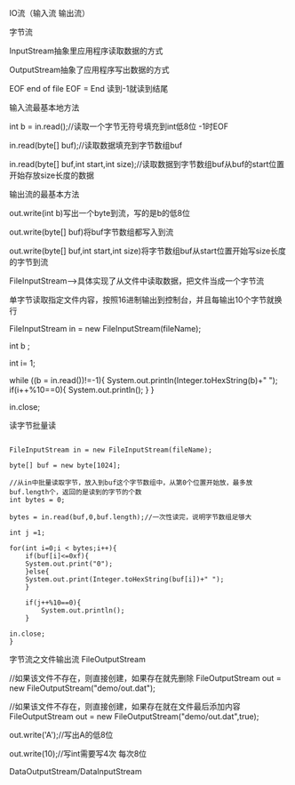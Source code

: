 IO流（输入流 输出流）

字节流

InputStream抽象里应用程序读取数据的方式

OutputStream抽象了应用程序写出数据的方式

EOF end of file EOF = End 读到-1就读到结尾

输入流最基本地方法

int b = in.read();//读取一个字节无符号填充到int低8位 -1时EOF

in.read(byte[] buf);//读取数据填充到字节数组buf

in.read(byte[] buf,int start,int size);//读取数据到字节数组buf从buf的start位置开始存放size长度的数据

输出流的最基本方法

out.write(int b)写出一个byte到流，写的是b的低8位

out.write(byte[] buf)将buf字节数组都写入到流

out.write(byte[] buf,int start,int size)将字节数组buf从start位置开始写size长度的字节到流

FileInputStream-->具体实现了从文件中读取数据，把文件当成一个字节流

单字节读取指定文件内容，按照16进制输出到控制台，并且每输出10个字节就换行

FileInputStream in = new FileInputStream(fileName);

int b ;

int i= 1;

while ((b = in.read())!=-1){
	System.out.println(Integer.toHexString(b)+" ");
	if(i++%10==0){
		System.out.println();
	}
}

in.close;


读字节批量读

```

FileInputStream in = new FileInputStream(fileName);

byte[] buf = new byte[1024];

//从in中批量读取字节，放入到buf这个字节数组中，从第0个位置开始放，最多放buf.length个，返回的是读到的字节的个数
int bytes = 0;

bytes = in.read(buf,0,buf.length);//一次性读完，说明字节数组足够大

int j =1;

for(int i=0;i < bytes;i++){
	if(buf[i]<=0xf){
	System.out.print("0");
	}else{
	System.out.print(Integer.toHexString(buf[i])+" ");
	}
	
	if(j++%10==0){
		System.out.println();
	}

in.close;
}

```

字节流之文件输出流 FileOutputStream

//如果该文件不存在，则直接创建，如果存在就先删除
FileOutputStream out = new FileOutputStream("demo/out.dat");

//如果该文件不存在，则直接创建，如果存在就在文件最后添加内容
FileOutputStream out = new FileOutputStream("demo/out.dat",true);

out.write('A');//写出A的低8位

out.write(10);//写int需要写4次 每次8位


DataOutputStream/DataInputStream
